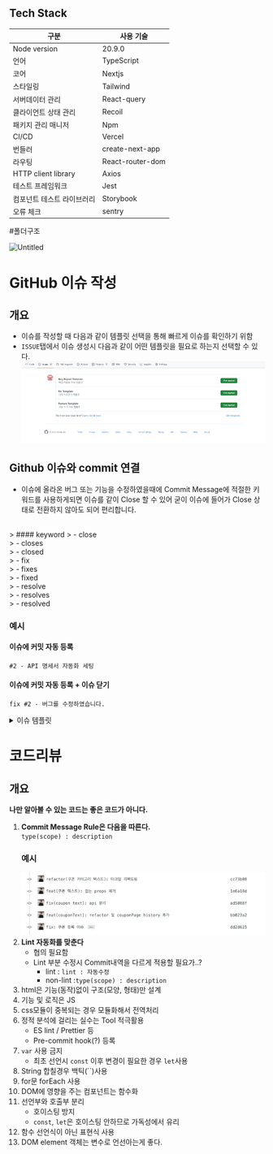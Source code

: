 ## Tech Stack

| 구분                       | 사용 기술        |
| -------------------------- | ---------------- |
| Node version               | 20.9.0           |
| 언어                       | TypeScript       |
| 코어                       | Nextjs           |
| 스타일링                   | Tailwind         |
| 서버데이터 관리            | React-query      |
| 클라이언트 상태 관리       | Recoil           |
| 패키지 관리 매니저         | Npm              |
| CI/CD                      | Vercel           |
| 번들러                     | create-next-app  |
| 라우팅                     | React-router-dom |
| HTTP client library        | Axios            |
| 테스트 프레임워크          | Jest             |
| 컴포넌트 테스트 라이브러리 | Storybook        |
| 오류 체크                  | sentry           |

#폴더구조

![Untitled](https://prod-files-secure.s3.us-west-2.amazonaws.com/a5593314-9384-4e17-a350-19af4a9f6f52/52843221-61bd-4921-a0e9-5fc6bafc74c8/Untitled.png)

# GitHub 이슈 작성
## 개요
- 이슈를 작성할 때 다음과 같이 템플릿 선택을 통해 빠르게 이슈를 확인하기 위함
- `ISSUE`탭에서 이슈 생성시 다음과 같이 어떤 템플릿을 필요로 하는지 선택할 수 있다.
![alt text](.github/image.png)

## Github 이슈와 commit 연결
- 이슈에 올라온 버그 또는 기능을 수정하였을때에 Commit Message에 적절한 키워드를 사용하게되면 이슈를 같이 Close 할 수 있어 굳이 이슈에 들어가 Close 상태로 전환하지 않아도 되어 편리합니다.
<br>
> #### keyword
> - close<br>
> - closes<br>
> - closed<br>
> - fix<br>
> - fixes<br>
> - fixed<br>
> - resolve<br>
> - resolves<br>
> - resolved<br>

### 예시
#### 이슈에 커밋 자동 등록
`#2 - API 명세서 자동화 세팅`

#### 이슈에 커밋 자동 등록 + 이슈 닫기
`fix #2 - 버그를 수정하였습니다.`


<details>
<summary>이슈 템플릿</summary>

### 기능요청 이슈
```
## 어떤 기능인가요?

> 추가하려는 기능에 대해 간결하게 설명해주세요

## 작업 상세 내용

- [ ] TODO
- [ ] TODO
- [ ] TODO

## 참고할만한 자료(선택)
```
### 버그리포트 이슈
```
## 어떤 버그인가요?

> 어떤 버그인지 간결하게 설명해주세요

## 어떤 상황에서 발생한 버그인가요?

> (가능하면) Given-When-Then 형식으로 서술해주세요

## 예상 결과

> 예상했던 정상적인 결과가 어떤 것이었는지 설명해주세요

## 참고할만한 자료(선택)
```


</details>


# 코드리뷰
## 개요
**나만 알아볼 수 있는 코드는 좋은 코드가 아니다.**


1. **Commit Message Rule은 다음을 따른다.**<br>
`type(scope) : description`
    ### 예시
    ![alt text](.github/image-1.png)
2. **Lint 자동화를 맞춘다**
    - 협의 필요함
    - Lint 부분 수정시 Commit내역을 다르게 적용할 필요가..?
        - lint : `lint : 자동수정`
        - non-lint :`type(scope) : description`
3. html은 기능(동작)없이 구조(모양, 형태)만 설계
4. 기능 및 로직은 JS
5. css모듈이 중복되는 경우 모듈화해서 전역처리
6. 정적 분석에 걸리는 실수는 Tool 적극활용
    - ES lint / Prettier 등
    - Pre-commit hook(?) 등록
7. `var` 사용 금지
    - 최초 선언시 `const` 이후 변경이 필요한 경우 `let`사용
8. String 합칠경우 백틱(``)사용
9. for문 forEach 사용
10. DOM에 영향을 주는 컴포넌트는 함수화
11. 선언부와 호출부 분리
    - 호이스팅 방지
    - `const`, `let`은 호이스팅 안하므로 가독성에서 유리
12. 함수 선언식이 아닌 표현식 사용
13. DOM element 객체는 변수로 언선아는게 좋다.
